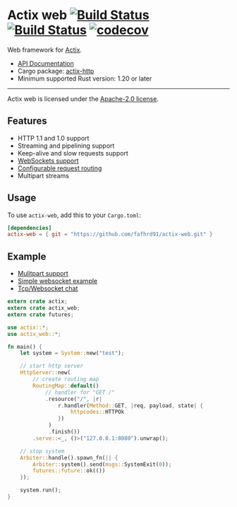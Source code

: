 # Actix web [![Build Status](https://travis-ci.org/fafhrd91/actix-web.svg?branch=master)](https://travis-ci.org/fafhrd91/actix-web) [![Build Status](https://ci.appveyor.com/api/projects/status/github/fafhrd91/actix-web?branch=master&svg=true)](https://ci.appveyor.com/project/fafhrd91/actix-web) [![codecov](https://codecov.io/gh/fafhrd91/actix-web/branch/master/graph/badge.svg)](https://codecov.io/gh/fafhrd91/actix-web)

Web framework for [Actix](https://github.com/fafhrd91/actix).

* [API Documentation](http://fafhrd91.github.io/actix-web/actix_web/)
* Cargo package: [actix-http](https://crates.io/crates/actix-web)
* Minimum supported Rust version: 1.20 or later

---

Actix web is licensed under the [Apache-2.0 license](http://opensource.org/licenses/APACHE-2.0).

## Features

  * HTTP 1.1 and 1.0 support
  * Streaming and pipelining support
  * Keep-alive and slow requests support
  * [WebSockets support](https://fafhrd91.github.io/actix-web/actix_web/ws/index.html)
  * [Configurable request routing](https://fafhrd91.github.io/actix-web/actix_web/struct.RoutingMap.html)
  * Multipart streams

## Usage

To use `actix-web`, add this to your `Cargo.toml`:

```toml
[dependencies]
actix-web = { git = "https://github.com/fafhrd91/actix-web.git" }
```

## Example

* [Mulitpart support](https://github.com/fafhrd91/actix-web/tree/master/examples/multipart)
* [Simple websocket example](https://github.com/fafhrd91/actix-web/tree/master/examples/websocket)
* [Tcp/Websocket chat](https://github.com/fafhrd91/actix-web/tree/master/examples/websocket-chat)


```rust
extern crate actix;
extern crate actix_web;
extern crate futures;

use actix::*;
use actix_web::*;

fn main() {
    let system = System::new("test");

    // start http server
    HttpServer::new(
        // create routing map
        RoutingMap::default()
            // handler for "GET /"
            .resource("/", |r|
                r.handler(Method::GET, |req, payload, state| {
                    httpcodes::HTTPOk
                })
             )
             .finish())
        .serve::<_, ()>("127.0.0.1:8080").unwrap();

    // stop system
    Arbiter::handle().spawn_fn(|| {
        Arbiter::system().send(msgs::SystemExit(0));
        futures::future::ok(())
    });

    system.run();
}
```
